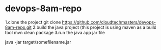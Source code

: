 # devops-8am-repo

1.clone the project
git clone https://github.com/cloudtechmasters/devops-8am-repo.git
2.build the java project (this project is using maven as a build tool
mvn clean package
3.run the java app jar file

java -jar target/somefilename.jar
